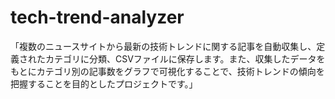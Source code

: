 # tech-trend-analyzer
「複数のニュースサイトから最新の技術トレンドに関する記事を自動収集し、定義されたカテゴリに分類、CSVファイルに保存します。また、収集したデータをもとにカテゴリ別の記事数をグラフで可視化することで、技術トレンドの傾向を把握することを目的としたプロジェクトです。」
